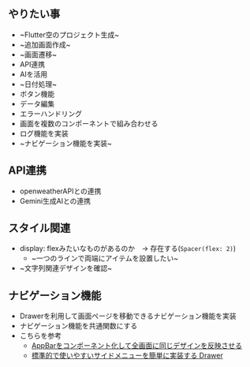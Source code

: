 ## やりたい事
-   ~Flutter空のプロジェクト生成~
-   ~追加画面作成~
-   ~画面遷移~
-   API連携
-   AIを活用
-   ~日付処理~
-   ボタン機能
-   データ編集
-   エラーハンドリング
-   画面を複数のコンポーネントで組み合わせる
-   ログ機能を実装
-   ~ナビゲーション機能を実装~

## API連携
-   openweatherAPIとの連携
-   Gemini生成AIとの連携

## スタイル関連
-   display: flexみたいなものがあるのか　-> 存在する(`Spacer(flex: 2)`)
    -   ~一つのラインで両端にアイテムを設置したい~
-   ~文字列関連デザインを確認~

## ナビゲーション機能
-   Drawerを利用して画面ページを移動できるナビゲーション機能を実装
-   ナビゲーション機能を共通関数にする
-   こちらを参考
    -   [AppBarをコンポーネント化して全画面に同じデザインを反映させる](https://zenn.dev/lisras/articles/bdd4a43ce16cfc)
    -   [標準的で使いやすいサイドメニューを簡単に実装する Drawer](https://flutter.keicode.com/basics/drawer.php#google_vignette)
